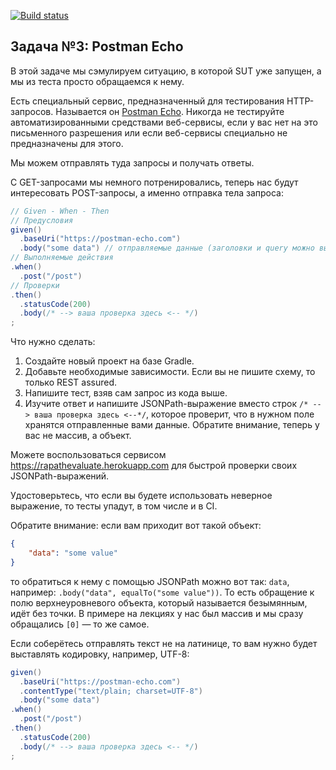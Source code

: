 [![Build status](https://ci.appveyor.com/api/projects/status/4epte9o4ok59jhqp?svg=true)](https://ci.appveyor.com/project/AntonKopylov89/postman-echo-homework)

## Задача №3: Postman Echo

В этой задаче мы сэмулируем ситуацию, в которой SUT уже запущен, а мы из теста просто обращаемся к нему.

Есть специальный сервис, предназначенный для тестирования HTTP-запросов. Называется он [Postman Echo](https://docs.postman-echo.com). Никогда не тестируйте автоматизированными средствами веб-сервисы, если у вас нет на это письменного разрешения или если веб-сервисы специально не предназначены для этого.

Мы можем отправлять туда запросы и получать ответы.

С GET-запросами мы немного потренировались, теперь нас будут интересовать POST-запросы, а именно отправка тела запроса:

```java
// Given - When - Then
// Предусловия
given()
  .baseUri("https://postman-echo.com")
  .body("some data") // отправляемые данные (заголовки и query можно выставлять аналогично)
// Выполняемые действия
.when()
  .post("/post")
// Проверки
.then()
  .statusCode(200)
  .body(/* --> ваша проверка здесь <-- */)
;
```

Что нужно сделать:
1. Создайте новый проект на базе Gradle.
2. Добавьте необходимые зависимости. Если вы не пишите схему, то только REST assured.
3. Напишите тест, взяв сам запрос из кода выше.
4. Изучите ответ и напишите JSONPath-выражение вместо строк `/* --> ваша проверка здесь <--*/`, которое проверит, что в нужном поле хранятся отправленные вами данные. Обратите внимание, теперь у вас не массив, а объект.

Можете воспользоваться сервисом https://rapathevaluate.herokuapp.com для быстрой проверки своих JSONPath-выражений.

Удостоверьтесь, что если вы будете использовать неверное выражение, то тесты упадут, в том числе и в CI.

Обратите внимание: если вам приходит вот такой объект:
```json
{
    "data": "some value"
}
```

то обратиться к нему с помощью JSONPath можно вот так: `data`, например: `.body("data", equalTo("some value"))`. То есть обращение к полю верхнеуровневого объекта, который называется безымянным, идёт без точки. В примере на лекциях у нас был массив и мы сразу обращались `[0]` — то же самое.

Если соберётесь отправлять текст не на латинице, то вам нужно будет выставлять кодировку, например, UTF-8:
```java
given()
  .baseUri("https://postman-echo.com")
  .contentType("text/plain; charset=UTF-8")
  .body("some data")
.when()
  .post("/post")
.then()
  .statusCode(200)
  .body(/* --> ваша проверка здесь <-- */)
;
```

